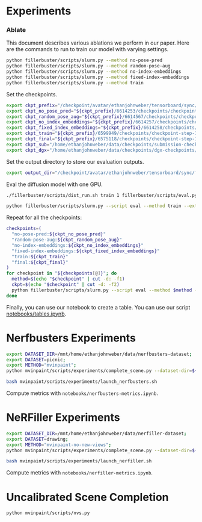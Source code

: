 # Experiments

### Ablate

This document describes various ablations we perform in our paper. Here are the commands to run to train our model with varying settings.

```bash
python fillerbuster/scripts/slurm.py --method no-pose-pred
python fillerbuster/scripts/slurm.py --method random-pose-aug
python fillerbuster/scripts/slurm.py --method no-index-embeddings
python fillerbuster/scripts/slurm.py --method fixed-index-embeddings
python fillerbuster/scripts/slurm.py --method train
```

Set the checkpoints.

```bash
export ckpt_prefix="/checkpoint/avatar/ethanjohnweber/tensorboard/sync/fillerbuster/transformer"
export ckpt_no_pose_pred="${ckpt_prefix}/6614253/checkpoints/checkpoint-step-100000.ckpt"
export ckpt_random_pose_aug="${ckpt_prefix}/6614567/checkpoints/checkpoint-step-100000.ckpt"
export ckpt_no_index_embeddings="${ckpt_prefix}/6614257/checkpoints/checkpoint-step-100000.ckpt"
export ckpt_fixed_index_embeddings="${ckpt_prefix}/6614258/checkpoints/checkpoint-step-100000.ckpt"
export ckpt_train="${ckpt_prefix}/6599949/checkpoints/checkpoint-step-100000.ckpt"
export ckpt_final="${ckpt_prefix}/6575118/checkpoints/checkpoint-step-1054000.ckpt"
export ckpt_sub="/home/ethanjohnweber/data/checkpoints/submission-checkpoints/transformer.ckpt"
export ckpt_dgx="/home/ethanjohnweber/data/checkpoints/dgx-checkpoints/transformer.ckpt"
```

Set the output directory to store our evaluation outputs.

```bash
export output_dir="/checkpoint/avatar/ethanjohnweber/tensorboard/sync/fillerbuster/eval"
```

Eval the diffusion model with one GPU.

```bash
./fillerbuster/scripts/dist_run.sh train 1 fillerbuster/scripts/eval.py "--checkpoint=${ckpt_train} --output_dir=${output_dir}/train --global-seed=0"
```

```bash
python fillerbuster/scripts/slurm.py --script eval --method train --extra="--checkpoint=${ckpt_train} --output_dir=${output_dir}/train --global-seed=0" --nodes 1 --gpus-per-node 1
```

Repeat for all the checkpoints:

```bash
checkpoints=(
  "no-pose-pred:${ckpt_no_pose_pred}"
  "random-pose-aug:${ckpt_random_pose_aug}"
  "no-index-embeddings:${ckpt_no_index_embeddings}"
  "fixed-index-embeddings:${ckpt_fixed_index_embeddings}"
  "train:${ckpt_train}"
  "final:${ckpt_final}"
)
for checkpoint in "${checkpoints[@]}"; do
  method=$(echo "$checkpoint" | cut -d: -f1)
  ckpt=$(echo "$checkpoint" | cut -d: -f2)
  python fillerbuster/scripts/slurm.py --script eval --method $method --extra="--checkpoint=$ckpt --output_dir=${output_dir}/$method --global-seed=0" --nodes 1 --gpus-per-node 1
done
```

Finally, you can use our notebook to create a table. You can use our script [notebooks/tables.ipynb](/notebooks/tables.ipynb).


# Nerfbusters Experiments

```bash
export DATASET_DIR=/mnt/home/ethanjohnweber/data/nerfbusters-dataset;
export DATASET=picnic;
export METHOD="mvinpaint";
python mvinpaint/scripts/experiments/complete_scene.py --dataset-dir=${DATASET_DIR} --dataset=${DATASET} --method=${METHOD} --dry-run
```

```bash
bash mvinpaint/scripts/experiments/launch_nerfbusters.sh
```

Compute metrics with `notebooks/nerfbusters-metrics.ipynb`.

# NeRFiller Experiments

```bash
export DATASET_DIR=/mnt/home/ethanjohnweber/data/nerfiller-dataset;
export DATASET=drawing;
export METHOD="mvinpaint-no-new-views";
python mvinpaint/scripts/experiments/complete_scene.py --dataset-dir=${DATASET_DIR} --dataset=${DATASET} --method=${METHOD} --path="nerfiller" --dry-run
```

```bash
bash mvinpaint/scripts/experiments/launch_nerfiller.sh
```

Compute metrics with `notebooks/nerfiller-metrics.ipynb`.

# Uncalibrated Scene Completion

```bash
python mvinpaint/scripts/nvs.py
```

